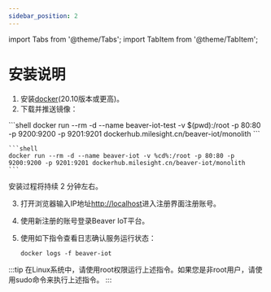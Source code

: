 ```yaml
---
sidebar_position: 2
---
```


import Tabs from '@theme/Tabs';
import TabItem from '@theme/TabItem';

# 安装说明

1. 安装[docker](https://docs.docker.com/engine/install/)(20.10版本或更高)。
2. 下载并推送镜像：

<Tabs>
  <TabItem value="shell" label="Shell" default>
    ```shell
    docker run --rm -d --name beaver-iot-test -v $(pwd):/root -p 80:80 -p 9200:9200 -p 9201:9201 dockerhub.milesight.cn/beaver-iot/monolith
    ```
  </TabItem>
  <TabItem value="cmd" label="Windows Command Line (CMD)">

    ```shell
    docker run --rm -d --name beaver-iot -v %cd%:/root -p 80:80 -p 9200:9200 -p 9201:9201 dockerhub.milesight.cn/beaver-iot/monolith
    ```
  </TabItem>
</Tabs>

安装过程将持续 2 分钟左右。

3. 打开浏览器输入IP地址[http://localhost](http://localhost)进入注册界面注册账号。
4.  使用新注册的账号登录Beaver IoT平台。
5. 使用如下指令查看日志确认服务运行状态：

    ```shell
    docker logs -f beaver-iot
    ```

:::tip
在Linux系统中，请使用root权限运行上述指令。如果您是非root用户，请使用sudo命令来执行上述指令。
:::

